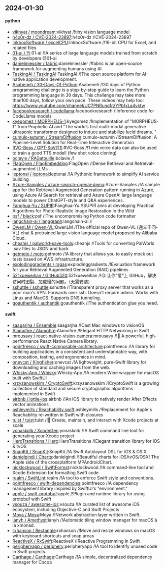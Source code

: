 ## 2024-01-30

#### python
* [vikhyat / moondream](https://github.com/vikhyat/moondream):vikhyat /!tiny vision language model
* [h4x0r-dz / CVE-2024-23897](https://github.com/h4x0r-dz/CVE-2024-23897):h4x0r-dz /!CVE-2024-23897
* [InkboxSoftware / excelCPU](https://github.com/InkboxSoftware/excelCPU):InkboxSoftware /!16-bit CPU for Excel, and related files
* [01-ai / Yi](https://github.com/01-ai/Yi):01-ai /!A series of large language models trained from scratch by developers @01-ai
* [danielmiessler / fabric](https://github.com/danielmiessler/fabric):danielmiessler /!fabric is an open-source framework for augmenting humans using AI.
* [TaskingAI / TaskingAI](https://github.com/TaskingAI/TaskingAI):TaskingAI /!The open source platform for AI-native application development.
* [Asabeneh / 30-Days-Of-Python](https://github.com/Asabeneh/30-Days-Of-Python):Asabeneh /!30 days of Python programming challenge is a step-by-step guide to learn the Python programming language in 30 days. This challenge may take more than100 days, follow your own pace. These videos may help too: https://www.youtube.com/channel/UC7PNRuno1rzYPb1xLa4yktw
* [facebookresearch / codellama](https://github.com/facebookresearch/codellama):facebookresearch /!Inference code for CodeLlama models
* [kyegomez / MORPHEUS-1](https://github.com/kyegomez/MORPHEUS-1):kyegomez /!Implementation of "MORPHEUS-1" from Prophetic AI and "The world’s first multi-modal generative ultrasonic transformer designed to induce and stabilize lucid dreams. "
* [cumulo-autumn / StreamDiffusion](https://github.com/cumulo-autumn/StreamDiffusion):cumulo-autumn /!StreamDiffusion: A Pipeline-Level Solution for Real-Time Interactive Generation
* [RVC-Boss / GPT-SoVITS](https://github.com/RVC-Boss/GPT-SoVITS):RVC-Boss /!1 min voice data can also be used to train a good TTS model! (few shot voice cloning)
* [bclavie / RAGatouille](https://github.com/bclavie/RAGatouille):bclavie /!
* [FlagOpen / FlagEmbedding](https://github.com/FlagOpen/FlagEmbedding):FlagOpen /!Dense Retrieval and Retrieval-augmented LLMs
* [leptonai / leptonai](https://github.com/leptonai/leptonai):leptonai /!A Pythonic framework to simplify AI service building
* [Azure-Samples / azure-search-openai-demo](https://github.com/Azure-Samples/azure-search-openai-demo):Azure-Samples /!A sample app for the Retrieval-Augmented Generation pattern running in Azure, using Azure AI Search for retrieval and Azure OpenAI large language models to power ChatGPT-style and Q&A experiences.
* [Fanghua-Yu / SUPIR](https://github.com/Fanghua-Yu/SUPIR):Fanghua-Yu /!SUPIR aims at developing Practical Algorithms for Photo-Realistic Image Restoration In the Wild
* [psf / black](https://github.com/psf/black):psf /!The uncompromising Python code formatter
* [langchain-ai / langgraph](https://github.com/langchain-ai/langgraph):langchain-ai /!
* [QwenLM / Qwen-VL](https://github.com/QwenLM/Qwen-VL):QwenLM /!The official repo of Qwen-VL (通义千问-VL) chat & pretrained large vision language model proposed by Alibaba Cloud.
* [cheahjs / palworld-save-tools](https://github.com/cheahjs/palworld-save-tools):cheahjs /!Tools for converting PalWorld .sav files to JSON and back
* [getmoto / moto](https://github.com/getmoto/moto):getmoto /!A library that allows you to easily mock out tests based on AWS infrastructure.
* [explodinggradients / ragas](https://github.com/explodinggradients/ragas):explodinggradients /!Evaluation framework for your Retrieval Augmented Generation (RAG) pipelines
* [521xueweihan / GitHub520](https://github.com/521xueweihan/GitHub520):521xueweihan /!😘 让你“爱”上 GitHub，解决访问时图裂、加载慢的问题。（无需安装）
* [sshuttle / sshuttle](https://github.com/sshuttle/sshuttle):sshuttle /!Transparent proxy server that works as a poor man's VPN. Forwards over ssh. Doesn't require admin. Works with Linux and MacOS. Supports DNS tunneling.
* [goauthentik / authentik](https://github.com/goauthentik/authentik):goauthentik /!The authentication glue you need.

#### swift
* [saagarjha / Ensemble](https://github.com/saagarjha/Ensemble):saagarjha /!Cast Mac windows to visionOS
* [Alamofire / Alamofire](https://github.com/Alamofire/Alamofire):Alamofire /!Elegant HTTP Networking in Swift
* [mrousavy / react-native-vision-camera](https://github.com/mrousavy/react-native-vision-camera):mrousavy /!📸 A powerful, high-performance React Native Camera library.
* [pointfreeco / swift-composable-architecture](https://github.com/pointfreeco/swift-composable-architecture):pointfreeco /!A library for building applications in a consistent and understandable way, with composition, testing, and ergonomics in mind.
* [onevcat / Kingfisher](https://github.com/onevcat/Kingfisher):onevcat /!A lightweight, pure-Swift library for downloading and caching images from the web.
* [Whisky-App / Whisky](https://github.com/Whisky-App/Whisky):Whisky-App /!A modern Wine wrapper for macOS built with SwiftUI
* [krzyzanowskim / CryptoSwift](https://github.com/krzyzanowskim/CryptoSwift):krzyzanowskim /!CryptoSwift is a growing collection of standard and secure cryptographic algorithms implemented in Swift
* [airbnb / lottie-ios](https://github.com/airbnb/lottie-ios):airbnb /!An iOS library to natively render After Effects vector animations
* [ashleymills / Reachability.swift](https://github.com/ashleymills/Reachability.swift):ashleymills /!Replacement for Apple's Reachability re-written in Swift with closures
* [tuist / tuist](https://github.com/tuist/tuist):tuist /!🚀 Create, maintain, and interact with Xcode projects at scale
* [yonaskolb / XcodeGen](https://github.com/yonaskolb/XcodeGen):yonaskolb /!A Swift command line tool for generating your Xcode project
* [HeroTransitions / Hero](https://github.com/HeroTransitions/Hero):HeroTransitions /!Elegant transition library for iOS & tvOS
* [SnapKit / SnapKit](https://github.com/SnapKit/SnapKit):SnapKit /!A Swift Autolayout DSL for iOS & OS X
* [danielgindi / Charts](https://github.com/danielgindi/Charts):danielgindi /!Beautiful charts for iOS/tvOS/OSX! The Apple side of the crossplatform MPAndroidChart.
* [nicklockwood / SwiftFormat](https://github.com/nicklockwood/SwiftFormat):nicklockwood /!A command-line tool and Xcode Extension for formatting Swift code
* [realm / SwiftLint](https://github.com/realm/SwiftLint):realm /!A tool to enforce Swift style and conventions.
* [pointfreeco / swift-dependencies](https://github.com/pointfreeco/swift-dependencies):pointfreeco /!A dependency management library inspired by SwiftUI's "environment."
* [apple / swift-protobuf](https://github.com/apple/swift-protobuf):apple /!Plugin and runtime library for using protobuf with Swift
* [vsouza / awesome-ios](https://github.com/vsouza/awesome-ios):vsouza /!A curated list of awesome iOS ecosystem, including Objective-C and Swift Projects
* [Moya / Moya](https://github.com/Moya/Moya):Moya /!Network abstraction layer written in Swift.
* [ianyh / Amethyst](https://github.com/ianyh/Amethyst):ianyh /!Automatic tiling window manager for macOS à la xmonad.
* [rxhanson / Rectangle](https://github.com/rxhanson/Rectangle):rxhanson /!Move and resize windows on macOS with keyboard shortcuts and snap areas
* [ReactiveX / RxSwift](https://github.com/ReactiveX/RxSwift):ReactiveX /!Reactive Programming in Swift
* [peripheryapp / periphery](https://github.com/peripheryapp/periphery):peripheryapp /!A tool to identify unused code in Swift projects.
* [Carthage / Carthage](https://github.com/Carthage/Carthage):Carthage /!A simple, decentralized dependency manager for Cocoa
